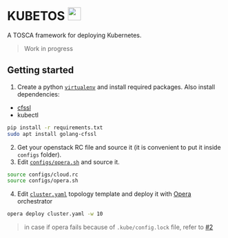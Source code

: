 # KUBETOS <img src="https://i.pinimg.com/originals/7a/18/32/7a1832f436598f9ff9c557783a4ca7d0.png" width="30">

A TOSCA framework for deploying Kubernetes.

> Work in progress

## Getting started

1. Create a python [`virtualenv`](https://virtualenv.pypa.io/en/latest/)
and install required packages. Also install dependencies:

  - [cfssl](https://github.com/cloudflare/cfssl)
  - kubectl

```bash
pip install -r requirements.txt
sudo apt install golang-cfssl
```

2. Get your openstack RC file and source it (it is convenient to put it inside `configs` folder).
3. Edit [`configs/opera.sh`](./configs/opera.sh) and source it.

```bash
source configs/cloud.rc
source configs/opera.sh
```

4. Edit [`cluster.yaml`](./cluster.yaml) topology template and deploy it with [Opera](https://github.com/xlab-si/xopera-opera) orchestrator

```bash
opera deploy cluster.yaml -w 10
```

> in case if opera fails because of `.kube/config.lock` file, refer to [#2](https://github.com/Shishqa/kubetos/issues/2)
